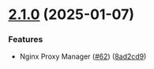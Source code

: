 # [2.1.0](https://github.com/arpanrec/home-lab/compare/2.0.5...2.1.0) (2025-01-07)


### Features

* Nginx Proxy Manager ([#62](https://github.com/arpanrec/home-lab/issues/62)) ([8ad2cd9](https://github.com/arpanrec/home-lab/commit/8ad2cd9a3897510b31ff1afb1caa07a22634f54a))
